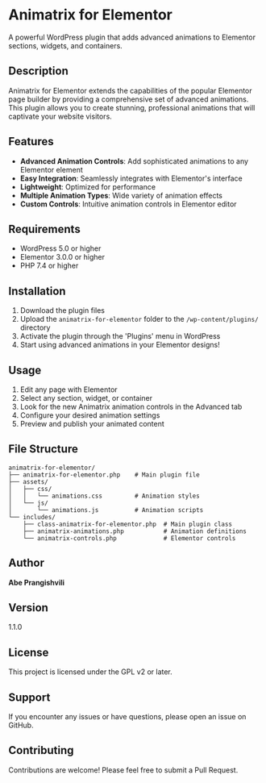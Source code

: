 # Animatrix for Elementor

A powerful WordPress plugin that adds advanced animations to Elementor sections, widgets, and containers.

## Description

Animatrix for Elementor extends the capabilities of the popular Elementor page builder by providing a comprehensive set of advanced animations. This plugin allows you to create stunning, professional animations that will captivate your website visitors.

## Features

- **Advanced Animation Controls**: Add sophisticated animations to any Elementor element
- **Easy Integration**: Seamlessly integrates with Elementor's interface
- **Lightweight**: Optimized for performance
- **Multiple Animation Types**: Wide variety of animation effects
- **Custom Controls**: Intuitive animation controls in Elementor editor

## Requirements

- WordPress 5.0 or higher
- Elementor 3.0.0 or higher
- PHP 7.4 or higher

## Installation

1. Download the plugin files
2. Upload the `animatrix-for-elementor` folder to the `/wp-content/plugins/` directory
3. Activate the plugin through the 'Plugins' menu in WordPress
4. Start using advanced animations in your Elementor designs!

## Usage

1. Edit any page with Elementor
2. Select any section, widget, or container
3. Look for the new Animatrix animation controls in the Advanced tab
4. Configure your desired animation settings
5. Preview and publish your animated content

## File Structure

```
animatrix-for-elementor/
├── animatrix-for-elementor.php    # Main plugin file
├── assets/
│   ├── css/
│   │   └── animations.css         # Animation styles
│   └── js/
│       └── animations.js          # Animation scripts
└── includes/
    ├── class-animatrix-for-elementor.php  # Main plugin class
    ├── animatrix-animations.php           # Animation definitions
    └── animatrix-controls.php             # Elementor controls
```

## Author

**Abe Prangishvili**

## Version

1.1.0

## License

This project is licensed under the GPL v2 or later.

## Support

If you encounter any issues or have questions, please open an issue on GitHub.

## Contributing

Contributions are welcome! Please feel free to submit a Pull Request.